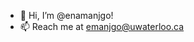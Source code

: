 - 👋 Hi, I’m @enamanjgo!
- 📫 Reach me at emanjgo@uwaterloo.ca

<!---
enamanjgo/enamanjgo is a ✨ special ✨ repository because its `README.md` (this file) appears on your GitHub profile.
You can click the Preview link to take a look at your changes.
--->
